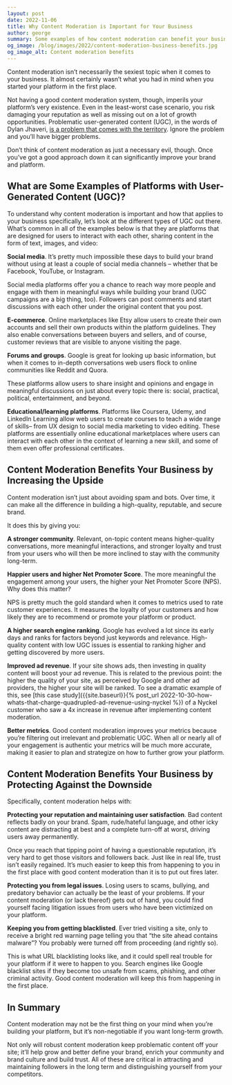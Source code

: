 ```yaml
---
layout: post
date: 2022-11-06
title: Why Content Moderation is Important for Your Business
author: george
summary: Some examples of how content moderation can benefit your business in unexpected ways.
og_image: /blog/images/2022/content-moderation-business-benefits.jpg
og_image_alt: Content moderation benefits
---
```


Content moderation isn’t necessarily the sexiest topic when it comes to your business. It almost certainly wasn’t what you had in mind when you started your platform in the first place.

Not having a good content moderation system, though, imperils your platform’s very existence. Even in the least-worst case scenario, you risk damaging your reputation as well as missing out on a lot of growth opportunities. Problematic user-generated content (UGC), in the words of Dylan Jhaveri, [is a problem that comes with the territory](https://www.mux.com/blog/you-either-die-an-mvp-or-live-long-enough-to-build-content-moderation). Ignore the problem and you’ll have bigger problems.

Don’t think of content moderation as just a necessary evil, though. Once you’ve got a good approach down it can significantly improve your brand and platform.

## What are Some Examples of Platforms with User-Generated Content (UGC)?

To understand why content moderation is important and how that applies to your business specifically, let’s look at the different types of UGC out there. What’s common in all of the examples below is that they are platforms that are designed for users to interact with each other, sharing content in the form of text, images, and video:

**Social media**. It’s pretty much impossible these days to build your brand without using at least a couple of social media channels – whether that be Facebook, YouTube, or Instagram.

Social media platforms offer you a chance to reach way more people and engage with them in meaningful ways while building your brand (UGC campaigns are a big thing, too). Followers can post comments and start discussions with each other under the original content that you post.

**E-commerce**. Online marketplaces like Etsy allow users to create their own accounts and sell their own products within the platform guidelines. They also enable conversations between buyers and sellers, and of course, customer reviews that are visible to anyone visiting the page.

**Forums and groups**. Google is great for looking up basic information, but when it comes to in-depth conversations web users flock to online communities like Reddit and Quora.

These platforms allow users to share insight and opinions and engage in meaningful discussions on just about every topic there is: social, practical, political, entertainment, and beyond. 

**Educational/learning platforms**. Platforms like Coursera, Udemy, and LinkedIn Learning allow web users to create courses to teach a wide range of skills– from UX design to social media marketing to video editing. These platforms are essentially online educational marketplaces where users can interact with each other in the context of learning a new skill, and some of them even offer professional certificates.

## Content Moderation Benefits Your Business by Increasing the Upside

Content moderation isn’t just about avoiding spam and bots. Over time, it can make all the difference in building a high-quality, reputable, and secure brand.

It does this by giving you:

**A stronger community**. Relevant, on-topic content means higher-quality conversations, more meaningful interactions, and stronger loyalty and trust from your users who will then be more inclined to stay with the community long-term.

**Happier users and higher Net Promoter Score**. The more meaningful the engagement among your users, the higher your Net Promoter Score (NPS). Why does this matter?

NPS is pretty much the gold standard when it comes to metrics used to rate customer experiences. It measures the loyalty of your customers and how likely they are to recommend or promote your platform or product.

**A higher search engine ranking**. Google has evolved a lot since its early days and ranks for factors beyond just keywords and relevance. High-quality content with low UGC issues is essential to ranking higher and getting discovered by more users.

**Improved ad revenue**. If your site shows ads, then investing in quality content will boost your ad revenue. This is related to the previous point: the higher the quality of your site, as perceived by Google and other ad providers, the higher your site will be ranked. To see a dramatic example of this, see [this case study]({{site.baseurl}}{% post_url 2022-10-30-how-whats-that-charge-quadrupled-ad-revenue-using-nyckel %}) of a Nyckel customer who saw a 4x increase in revenue after implementing content moderation.

**Better metrics**. Good content moderation improves your metrics because you’re filtering out irrelevant and problematic UGC. When all or nearly all of your engagement is authentic your metrics will be much more accurate, making it easier to plan and strategize on how to further grow your platform.

## Content Moderation Benefits Your Business by Protecting Against the Downside

Specifically, content moderation helps with:

**Protecting your reputation and maintaining user satisfaction**. Bad content reflects badly on your brand. Spam, rude/hateful language, and other icky content are distracting at best and a complete turn-off at worst, driving users away permanently.

Once you reach that tipping point of having a questionable reputation, it’s very hard to get those visitors and followers back. Just like in real life, trust isn’t easily regained. It’s much easier to keep this from happening to you in the first place with good content moderation than it is to put out fires later.

**Protecting you from legal issues**. Losing users to scams, bullying, and predatory behavior can actually be the least of your problems. If your content moderation (or lack thereof) gets out of hand, you could find yourself facing litigation issues from users who have been victimized on your platform.

**Keeping you from getting blacklisted**. Ever tried visiting a site, only to receive a bright red warning page telling you that “the site ahead contains malware”? You probably were turned off from proceeding (and rightly so).

This is what URL blacklisting looks like, and it could spell real trouble for your platform if it were to happen to you. Search engines like Google blacklist sites if they become too unsafe from scams, phishing, and other criminal activity. Good content moderation will keep this from happening in the first place.

## In Summary
Content moderation may not be the first thing on your mind when you’re building your platform, but it’s non-negotiable if you want long-term growth.

Not only will robust content moderation keep problematic content off your site; it’ll help grow and better define your brand, enrich your community and brand culture and build trust. All of these are critical in attracting and maintaining followers in the long term and distinguishing yourself from your competitors.




